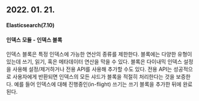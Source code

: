 ## 2022. 01. 21.

#### Elasticsearch(7.10)

#### 인덱스 모듈 - 인덱스 블록

인덱스 블록은 특정 인덱스에 가능한 연산의 종류를 제한한다. 블록에는 다양한 유형이 있는데 쓰기, 읽기, 혹은 메타데이터 연산을 막을 수 있다. 블록은 다이내믹 인덱스 설정을 사용해 설정/제거하거나 전용 API를 사용해 추가할 수도 있다. 전용 API는 성공적으로 사용자에게 반환되면 인덱스의 모든 샤드가 블록을 적절히 처리한다는 것을 보증한다. 예를 들어 인덱스에 대해 진행중인(in-flight) 쓰기는 쓰기 블록을 추가한 뒤에 완료된다.

